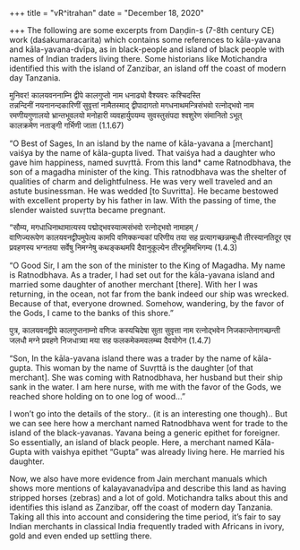 +++
title = "vR^itrahan"
date = "December 18, 2020"

+++
The following are some excerpts from Daṇḍin-s (7-8th century CE) work
(daśakumaracarita) which contains some references to kāla-yavana and
kāla-yavana-dvīpa, as in black-people and island of black people with
names of Indian traders living there. Some historians like Motichandra
identified this with the island of Zanzibar, an island off the coast of
modern day Tanzania.

मुनिवर! कालयवननाम्नि द्वीपे कालगुप्तो नाम धनाढ्यो वैश्यवरः कश्चिदस्ति  
तन्नन्दिनीं नयनानन्दकारिणीं सुवृत्तां नामैतस्माद् द्वीपादागतो
मगधनाथमन्त्रिसंभवो रत्नोद्भवो नाम रमणीयगुणालयो भ्रान्तभूवलयो मनोहारी
व्यवहार्युपयम्य सुवस्तुसंपदा श्वशुरेण संमानितो ऽभूत्  
कालक्रमेण नताङ्गी गर्भिणी जाता (1.1.67)

“O Best of Sages, In an island by the name of kāla-yavana a \[merchant\]
vaiśya by the name of kāla-gupta lived. That vaiśya had a daughter who
gave him happiness, named suvṛttā. From this land\* came Ratnodbhava,
the son of a magadha minister of the king. This ratnodbhava was the
shelter of qualities of charm and delightfulness. He was very well
traveled and an astute businessman. He was wedded \[to Suvritta\]. He
became bestowed with excellent property by his father in law. With the
passing of time, the slender waisted suvṛtta became pregnant.

“सौम्य, मगधाधिनाथामात्यस्य पद्मोद्भवस्यात्मसंभवो रत्नोद्भवो नामाहम् /  
वाणिज्यरूपेण कालयवनद्वीपमुपेत्य कामपि वणिक्कन्यकां परिणीय तया सह
प्रत्यागच्छन्नम्बुधौ तीरस्यानतिदूर एव प्रवहणस्य भग्नतया सर्वेषु
निमग्नेषु कथङ्कथमपि दैवानुकूल्येन तीरभूमिमभिगम्य (1.4.3)

“O Good Sir, I am the son of the minister to the King of Magadha. My
name is Ratnodbhava. As a trader, I had set out for the kāla-yavana
island and married some daughter of another merchant \[there\]. With her
I was returning, in the ocean, not far from the bank indeed our ship was
wrecked. Because of that, everyone drowned. Somehow, wandering, by the
favor of the Gods, I came to the banks of this shore.”

  
पुत्र, कालयवनद्वीपे कालगुप्तनाम्नो वणिजः कस्यचिदेषा सुता सुवृत्ता नाम
रत्नोद्भवेन निजकान्तेनागच्छन्ती जलधौ मग्ने प्रवहणे निजधात्र्या मया सह
फलकमेकमवलम्ब्य दैवयोगेन (1.4.7)

“Son, In the kāla-yavana island there was a trader by the name of
kāla-gupta. This woman by the name of Suvṛttā is the daughter \[of that
merchant\]. She was coming with Ratnodbhava, her husband but their ship
sank in the water. I am here nurse, with me with the favor of the Gods,
we reached shore holding on to one log of wood…”

I won’t go into the details of the story.. (it is an interesting one
though).. But we can see here how a merchant named Ratnodbhava went for
trade to the island of the black-yavanas. Yavana being a generic epithet
for foreigner. So essentially, an island of black people. Here, a
merchant named Kāla-Gupta with vaishya epithet “Gupta” was already
living here. He married his daughter.

Now, we also have more evidence from Jain merchant manuals which shows
more mentions of kalayavanadvīpa and describe this land as having
stripped horses (zebras) and a lot of gold. Motichandra talks about this
and identifies this island as Zanzibar, off the coast of modern day
Tanzania. Taking all this into account and considering the time period,
it’s fair to say Indian merchants in classical India frequently traded
with Africans in ivory, gold and even ended up settling there.

